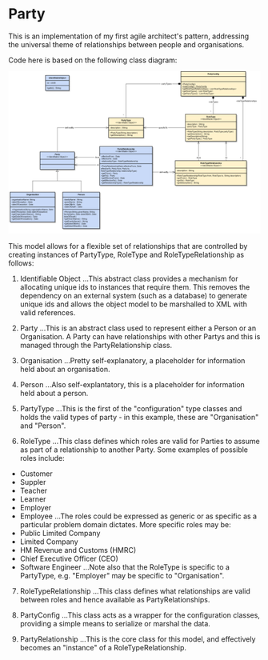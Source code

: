 # Party
This is an implementation of my first agile architect's pattern, addressing the universal theme of relationships between people and organisations.

Code here is based on the following class diagram:

![Party Class Model](/doc/party.png)

This model allows for a flexible set of relationships that are controlled by creating instances of PartyType, RoleType and RoleTypeRelationship as follows:

1. Identifiable Object
...This abstract class provides a mechanism for allocating unique ids to instances that require them. This removes the dependency on an external system (such as a database) to generate unique ids and allows the object model to be marshalled to XML with valid references.

2. Party
...This is an abstract class used to represent either a Person or an Organisation. A Party can have relationships with other Partys and this is managed through the PartyRelationship class.

3. Organisation
...Pretty self-explanatory, a placeholder for information held about an organisation.

4. Person
...Also self-explantatory, this is a placeholder for information held about a person.

5. PartyType
...This is the first of the "configuration" type classes and holds the valid types of party - in this example, these are "Organisation" and "Person".

6. RoleType
...This class defines which roles are valid for Parties to assume as part of a relationship to another Party. Some examples of possible roles include:
- Customer
- Suppler
- Teacher
- Learner
- Employer
- Employee
...The roles could be expressed as generic or as specific as a particular problem domain dictates. More specific roles may be:
 - Public Limited Company
 - Limited Company
 - HM Revenue and Customs (HMRC)
 - Chief Executive Officer (CEO)
 - Software Engineer
 ...Note also that the RoleType is specific to a PartyType, e.g. "Employer" may be specific to "Organisation".

7. RoleTypeRelationship
...This class defines what relationships are valid between roles and hence available as PartyRelationships.

8. PartyConfig
...This class acts as a wrapper for the configuration classes, providing a simple means to serialize or marshal the data.

9. PartyRelationship
...This is the core class for this model, and effectively becomes an "instance" of a RoleTypeRelationship. 